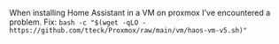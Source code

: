 When installing Home Assistant in a VM on proxmox I've encountered a problem. Fix:
`bash -c "$(wget -qLO - https://github.com/tteck/Proxmox/raw/main/vm/haos-vm-v5.sh)"`